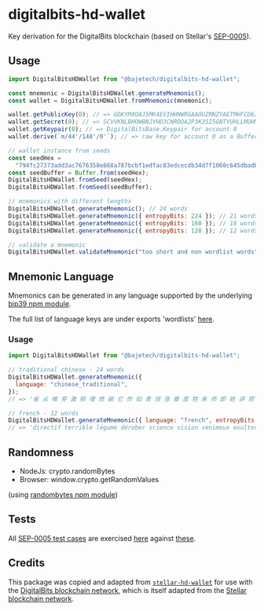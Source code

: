 # digitalbits-hd-wallet

Key derivation for the DigitalBits blockchain (based on Stellar's [SEP-0005](https://github.com/stellar/stellar-protocol/blob/master/ecosystem/sep-0005.md)).

## Usage

```js
import DigitalBitsHDWallet from "@bajetech/digitalbits-hd-wallet";

const mnemonic = DigitalBitsHDWallet.generateMnemonic();
const wallet = DigitalBitsHDWallet.fromMnemonic(mnemonic);

wallet.getPublicKey(0); // => GDKYMXOAJ5MK4EVIHHNWRGAAOUZMNZYAETMHFCD6JCVBPZ77TUAZFPKT
wallet.getSecret(0); // => SCVVKNLBHOWBNJYHD3CNROOA2P3K35I5GNTYUHLLMUHMHWQYNEI7LVED
wallet.getKeypair(0); // => DigitalBitsBase.Keypair for account 0
wallet.derive(`m/44'/148'/0'`); // => raw key for account 0 as a Buffer

// wallet instance from seeds
const seedHex =
  "794fc27373add3ac7676358e868a787bcbf1edfac83edcecdb34d7f1068c645dbadba563f3f3a4287d273ac4f052d2fc650ba953e7af1a016d7b91f4d273378f";
const seedBuffer = Buffer.from(seedHex);
DigitalBitsHDWallet.fromSeed(seedHex);
DigitalBitsHDWallet.fromSeed(seedBuffer);

// mnemonics with different lengths
DigitalBitsHDWallet.generateMnemonic(); // 24 words
DigitalBitsHDWallet.generateMnemonic({ entropyBits: 224 }); // 21 words
DigitalBitsHDWallet.generateMnemonic({ entropyBits: 160 }); // 18 words
DigitalBitsHDWallet.generateMnemonic({ entropyBits: 128 }); // 12 words

// validate a mnemonic
DigitalBitsHDWallet.validateMnemonic("too short and non wordlist words"); // false
```

## Mnemonic Language

Mnemonics can be generated in any language supported by the underlying [bip39 npm module](https://github.com/bitcoinjs/bip39).

The full list of language keys are under exports 'wordlists' [here](https://github.com/bitcoinjs/bip39/blob/master/index.js).

### Usage

```js
import DigitalBitsHDWallet from "@bajetech/digitalbits-hd-wallet";

// traditional chinese - 24 words
DigitalBitsHDWallet.generateMnemonic({
  language: "chinese_traditional",
});
// => '省 从 唯 芽 激 顿 埋 愤 碳 它 炸 如 青 领 涨 骤 度 牲 朱 师 即 姓 讲 蒋'

// french - 12 words
DigitalBitsHDWallet.generateMnemonic({ language: "french", entropyBits: 128 });
// => 'directif terrible légume dérober science vision venimeux exulter abrasif vague mutuel innocent'
```

## Randomness

- NodeJs: crypto.randomBytes
- Browser: window.crypto.getRandomValues

(using [randombytes npm module](https://github.com/crypto-browserify/randombytes))

## Tests

All [SEP-0005 test cases](https://github.com/stellar/stellar-protocol/blob/master/ecosystem/sep-0005.md#test-cases) are exercised [here](https://github.com/bajetech/digitalbits-hd-wallet/blob/main/test/sep0005.test.mjs) against [these](https://github.com/bajetech/digitalbits-hd-wallet/tree/main/test/data).

## Credits

This package was copied and adapted from [`stellar-hd-wallet`](https://github.com/chatch/stellar-hd-wallet) for use with the [DigitalBits blockchain network](https://digitalbits.io), which is itself adapted from the [Stellar blockchain network](https://www.stellar.org).
